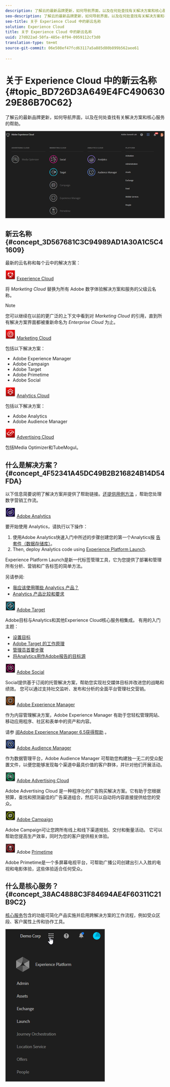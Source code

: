 ```yaml
---
description: 了解云的最新品牌更新，如何导航界面，以及在何处查找有关解决方案和核心服务的帮助。
seo-description: 了解云的最新品牌更新，如何导航界面，以及在何处查找有关解决方案和核心服务的帮助。
seo-title: 关于 Experience Cloud 中的新云名称
solution: Experience Cloud
title: 关于 Experience Cloud 中的新云名称
uuid: 27d022ad-50fa-485e-8f94-0959112cf3d0
translation-type: tm+mt
source-git-commit: 06e508ef47fcd63117a5a885d80b899b562aee61

---
```



# 关于 Experience Cloud 中的新云名称 {#topic_BD726D3A649E4FC49063029E86B70C62}

了解云的最新品牌更新，如何导航界面，以及在何处查找有关解决方案和核心服务的帮助。

![](assets/cloud-pulldown.png)

## 新云名称 {#concept_3D567681C3C94989AD1A30A1C5C41609}

最新的云名称和每个云中的解决方案：

![](assets/experience_cloud_appicon_32.png) [Experience Cloud](https://www.adobe.com/experience-cloud.html?promoid=FZPQZ2HS&mv=other)

将 *Marketing Cloud* 替换为所有 Adobe 数字体验解决方案和服务的父级云名称。

>[!NOTE]
>
>您可以继续在以前的更广泛的上下文中看到对 *Marketing Cloud* 的引用，直到所有解决方案界面都被重新命名为 *Enterprise Cloud* 为止。

![](assets/marketingcloud_32.png) [Marketing Cloud](https://www.adobe.com/marketing-cloud.html)

包括以下解决方案：

* Adobe Experience Manager
* Adobe Campaign
* Adobe Target
* Adobe Primetime
* Adobe Social

![](assets/analyticscloud_appicon_32.png) [Analytics Cloud](https://www.adobe.com/data-analytics-cloud.html)

包括以下解决方案：

* Adobe Analytics
* Adobe Audience Manager

![](assets/advertisingcloud_appicon_32.png) [Advertising Cloud](https://www.adobe.com/advertising-cloud.html)

包括Media Optimizer和TubeMogul。

## 什么是解决方案？ {#concept_4F52341A45DC49B2B216824B14D54FDA}

以下信息简要说明了解决方案并提供了帮助链接。[还提供用例方法](https://helpx.adobe.com/marketing-cloud/how-to/use-cases.html) ，帮助您处理数字营销工作流。

![](assets/mc_analytics_32.png) [Adobe Analytics](https://docs.adobe.com/content/help/en/analytics/landing/home.html)

要开始使用 Analytics，请执行以下操作：

1. 使用Adobe Analytics快速入门中所述的步骤创建您的第一个Analytics报 [告套件（数据存储库）](https://docs.adobe.com/content/help/en/analytics/analyze/analysis-workspace/home.html)。
1. Then, deploy Analytics code using [Experience Platform Launch](https://docs.adobe.com/content/help/en/launch/using/intro/get-started/quick-start.html).

Experience Platform Launch是新一代标签管理工具，它为您提供了部署和管理所有分析、营销和广告标签的简单方法。

另请参阅:

* [我应该使用哪些 Analytics 产品？](https://docs.adobe.com/content/help/en/analytics/admin/admin-overview/which-analytics-tool.html)
* [Analytics 产品比较和要求](https://docs.adobe.com/content/help/en/analytics/admin/admin-overview/analytics-product-comparison.html)

![](assets/mc_target_32.png) [Adobe Target](https://docs.adobe.com/content/help/en/target/using/target-home.html)

Adobe目标与Analytics和其他Experience Cloud核心服务相集成。 有用的入门主题：

* [设置目标](https://docs.adobe.com/content/help/en/target/using/administer/administrating-target.html)
* [Adobe Target 的工作原理](https://docs.adobe.com/content/help/en/target/using/introduction/how-target-works.html)
* [管理员首要步骤](https://docs.adobe.com/content/help/en/target/using/administer/start-target.html)
* [将Analytics用作Adobe报告的目标源](https://docs.adobe.com/content/help/en/target/using/integrate/a4t/a4t.html)

![](assets/mc_social_32.png) [Adobe Social](https://docs.adobe.com/content/help/en/social/using/home.html)

Social提供基于订阅的托管解决方案，帮助您实现社交媒体目标并改进您的战略和绩效。 您可以通过支持社交监听、发布和分析的全面平台管理社交营销。

![](assets/mc_experiencemanager_32.png) [Adobe Experience Manager](https://helpx.adobe.com/support/experience-manager/6-5.html)

作为内容管理解决方案，Adobe Experience Manager 有助于您轻松管理网站、移动应用程序、社区和表单中的资产和内容。

请参 [阅Adobe Experience Manager 6.5获得帮助](https://helpx.adobe.com/support/experience-manager/6-5.html) 。

![](assets/mc_audiencemanager_32.png) [Adobe Audience Manager](https://docs.adobe.com/content/help/en/audience-manager/user-guide/aam-home.html)

作为数据管理平台，Adobe Audience Manager 可帮助您构建独一无二的受众配置文件，以便您能够发现每个渠道中最具价值的客户群体，并针对他们开展活动。

![](assets/mc_optimize_32.png) [Adobe Advertising Cloud](https://docs.adobe.com/content/help/en/release-notes/experience-cloud/current.html#adcloud)

Adobe Advertising Cloud 是一种程序化的广告购买解决方案。它有助于您根据预算，查找和预测最佳的广告渠道组合，然后可以自动将内容直接提供给您的受众。

![](assets/mc_campaign_32.png) [Adobe Campaign](https://docs.adobe.com/content/help/en/campaign-standard/using/getting-started/about-adobe-campaign/campaign-orchestration.html)

Adobe Campaign可让您跨所有线上和线下渠道规划、交付和衡量活动。 它可以帮助您提高生产效率，同时为您的客户提供相关体验。

![](assets/primetime_app_32.png) Adobe [Primetime](https://help.adobe.com/en_US/primetime/)

Adobe Primetime是一个多屏幕电视平台，可帮助广播公司创建出引人入胜的电视和电影体验，这些体验适合任何受众。

## 什么是核心服务？ {#concept_38AC4888C3F84694AE4F60311C21B9C2}

[核心服务](https://docs.adobe.com/content/help/en/core-services/interface/about-core-services/core-services-landing.html)包含的功能可简化产品实施并启用跨解决方案的工作流程，例如受众区段、客户属性上传和协作工具。

![](assets/core-services.png)
